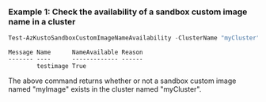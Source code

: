 ### Example 1: Check the availability of a sandbox custom image name in a cluster
```powershell
Test-AzKustoSandboxCustomImageNameAvailability -ClusterName "myCluster" -ResourceGroupName "myResourceGroup" -Name "myImage"
```

```output
Message Name      NameAvailable Reason
------- ----      ------------- ------
        testimage True
```

The above command returns whether or not a sandbox custom image named "myImage" exists in the cluster named "myCluster".
